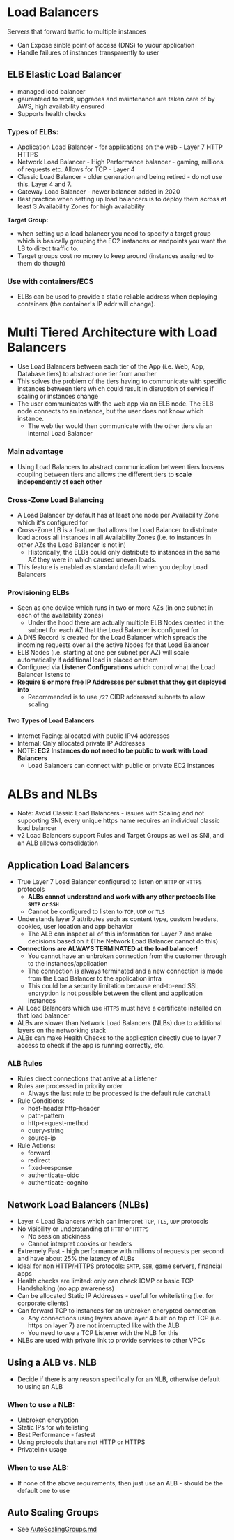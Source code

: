 # Load Balancers

Servers that forward traffic to multiple instances

- Can Expose sinble point of access (DNS) to yuour application
- Handle failures of instances transparently to user

## ELB Elastic Load Balancer

- managed load balancer
- gauranteed to work, upgrades and maintenance are taken care of by AWS, high availability ensured
- Supports health checks

### Types of ELBs:

- Application Load Balancer - for applications on the web - Layer 7 HTTP HTTPS
- Network Load Balancer - High Performance balancer - gaming, millions of requests etc. Allows for TCP - Layer 4
- Classic Load Balancer - older generation and being retired - do not use this. Layer 4 and 7.
- Gateway Load Balancer - newer balancer added in 2020
- Best practice when setting up load balancers is to deploy them across at least 3 Availability Zones for high availability

**Target Group:**

- when setting up a load balancer you need to specify a target group which is basically grouping the EC2 instances or endpoints you want the LB to direct traffic to.
- Target groups cost no money to keep around (instances assigned to them do though)

### Use with containers/ECS

- ELBs can be used to provide a static reliable address when deploying containers (the container's IP addr will change).

# Multi Tiered Architecture with Load Balancers

- Use Load Balancers between each tier of the App (i.e. Web, App, Database tiers) to abstract one tier from another
- This solves the problem of the tiers having to communicate with specific instances between tiers which could result in disruption of service if scaling or instances change
- The user communicates with the web app via an ELB node. The ELB node connects to an instance, but the user does not know which instance.
  - The web tier would then communicate with the other tiers via an internal Load Balancer

### Main advantage

- Using Load Balancers to abstract communication between tiers loosens coupling between tiers and allows the different tiers to **scale independently of each other**

### Cross-Zone Load Balancing

- A Load Balancer by default has at least one node per Availability Zone which it's configured for
- Cross-Zone LB is a feature that allows the Load Balancer to distribute load across all instances in all Availability Zones (i.e. to instances in other AZs the Load Balancer is not in)
  - Historically, the ELBs could only distribute to instances in the same AZ they were in which caused uneven loads.
- This feature is enabled as standard default when you deploy Load Balancers

### Provisioning ELBs

- Seen as one device which runs in two or more AZs (in one subnet in each of the availability zones)
  - Under the hood there are actually multiple ELB Nodes created in the subnet for each AZ that the Load Balancer is configured for
- A DNS Record is created for the Load Balancer which spreads the incoming requests over all the active Nodes for that Load Balancer
- ELB Nodes (i.e. starting at one per subnet per AZ) will scale automatically if additional load is placed on them
- Configured via **Listener Configurations** which control what the Load Balancer listens to
- **Require 8 or more free IP Addresses per subnet that they get deployed into**
  - Recommended is to use `/27` CIDR addressed subnets to allow scaling

#### Two Types of Load Balancers

- Internet Facing: allocated with public IPv4 addresses
- Internal: Only allocated private IP Addresses
- NOTE: **EC2 Instances do not need to be public to work with Load Balancers**
  - Load Balancers can connect with public or private EC2 instances

# ALBs and NLBs

- Note: Avoid Classic Load Balancers - issues with Scaling and not supporting SNI, every unique https name requires an individual classic load balancer
- v2 Load Balancers support Rules and Target Groups as well as SNI, and an ALB allows consolidation

## Application Load Balancers

- True Layer 7 Load Balancer configured to listen on `HTTP` or `HTTPS` protocols
  - **ALBs cannot understand and work with any other protocols like `SMTP` or `SSH`**
  - Cannot be configured to listen to `TCP`, `UDP` or `TLS`
- Understands layer 7 attributes such as content type, custom headers, cookies, user location and app behavior
  - The ALB can inspect all of this information for Layer 7 and make decisions based on it (The Network Load Balancer cannot do this)
- **Connections are ALWAYS TERMINATED at the load balancer!**
  - You cannot have an unbroken connection from the customer through to the instances/application
  - The connection is always terminated and a new connection is made from the Load Balancer to the application infra
  - This could be a security limitation because end-to-end SSL encryption is not possible between the client and application instances
- All Load Balancers which use `HTTPS` must have a certificate installed on that load balancer
- ALBs are slower than Network Load Balancers (NLBs) due to additional layers on the networking stack
- ALBs can make Health Checks to the application directly due to layer 7 access to check if the app is running correctly, etc.

### ALB Rules

- Rules direct connections that arrive at a Listener
- Rules are processed in priority order
  - Always the last rule to be processed is the default rule `catchall`
- Rule Conditions:
  - host-header
    http-header
  - path-pattern
  - http-request-method
  - query-string
  - source-ip
- Rule Actions:
  - forward
  - redirect
  - fixed-response
  - authenticate-oidc
  - authenticate-cognito

## Network Load Balancers (NLBs)

- Layer 4 Load Balancers which can interpret `TCP`, `TLS`, `UDP` protocols
- No visibility or understanding of `HTTP` or `HTTPS`
  - No session stickiness
  - Cannot interpret cookies or headers
- Extremely Fast - high performance with millions of requests per second and have about 25% the latency of ALBs
- Ideal for non HTTP/HTTPS protocols: `SMTP`, `SSH`, game servers, financial apps
- Health checks are limited: only can check ICMP or basic TCP Handshaking (no app awareness)
- Can be allocated Static IP Addresses - useful for whitelisting (i.e. for corporate clients)
- Can forward TCP to instances for an unbroken encrypted connection
  - Any connections using layers above layer 4 built on top of TCP (i.e. https on layer 7) are not interrupted like with the ALB
  - You need to use a TCP Listener with the NLB for this
- NLBs are used with private link to provide services to other VPCs

## Using a ALB vs. NLB

- Decide if there is any reason specifically for an NLB, otherwise default to using an ALB

### When to use a NLB:

- Unbroken encryption
- Static IPs for whitelisting
- Best Performance - fastest
- Using protocols that are not HTTP or HTTPS
- Privatelink usage

### When to use ALB:

- If none of the above requirements, then just use an ALB - should be the default one to use

## Auto Scaling Groups

- See [AutoScalingGroups.md](./AutoScalingGroups.md)
